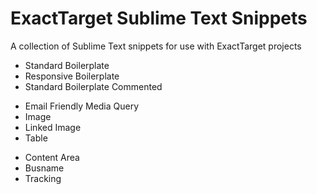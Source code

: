 ExactTarget Sublime Text Snippets
==========================

A collection of Sublime Text snippets for use with ExactTarget projects

<ul>
	<li>Standard Boilerplate</li>
	<li>Responsive Boilerplate</li>
	<li>Standard Boilerplate Commented</li>
</ul>

<ul>
	<li>Email Friendly Media Query</li>
	<li>Image</li>
	<li>Linked Image</li>
	<li>Table</li>
</ul>

<ul>
	<li>Content Area</li>
	<li>Busname</li>
	<li>Tracking</li>
</ul>